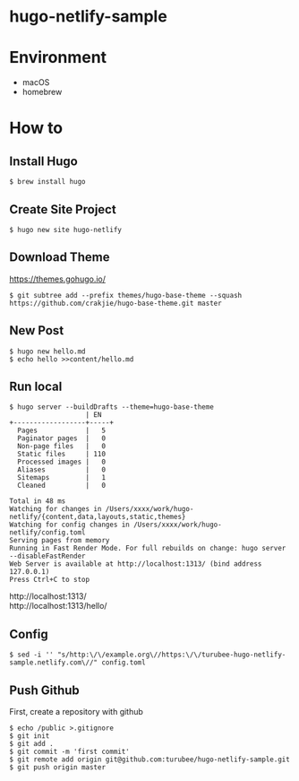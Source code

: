 hugo-netlify-sample
===

# Environment
- macOS
- homebrew

# How to

## Install Hugo
```
$ brew install hugo
```

## Create Site Project
```
$ hugo new site hugo-netlify
```

## Download Theme
https://themes.gohugo.io/  
```
$ git subtree add --prefix themes/hugo-base-theme --squash https://github.com/crakjie/hugo-base-theme.git master
```

## New Post
```
$ hugo new hello.md
$ echo hello >>content/hello.md
```

## Run local
```
$ hugo server --buildDrafts --theme=hugo-base-theme
                   | EN
+------------------+-----+
  Pages            |   5
  Paginator pages  |   0
  Non-page files   |   0
  Static files     | 110
  Processed images |   0
  Aliases          |   0
  Sitemaps         |   1
  Cleaned          |   0

Total in 48 ms
Watching for changes in /Users/xxxx/work/hugo-netlify/{content,data,layouts,static,themes}
Watching for config changes in /Users/xxxx/work/hugo-netlify/config.toml
Serving pages from memory
Running in Fast Render Mode. For full rebuilds on change: hugo server --disableFastRender
Web Server is available at http://localhost:1313/ (bind address 127.0.0.1)
Press Ctrl+C to stop
```

http://localhost:1313/  
http://localhost:1313/hello/  

## Config
```
$ sed -i '' "s/http:\/\/example.org\//https:\/\/turubee-hugo-netlify-sample.netlify.com\//" config.toml
```

## Push Github
First, create a repository with github  

```
$ echo /public >.gitignore
$ git init
$ git add .
$ git commit -m 'first commit'
$ git remote add origin git@github.com:turubee/hugo-netlify-sample.git
$ git push origin master
```

